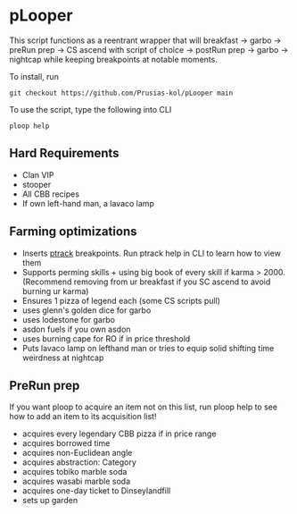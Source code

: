 # pLooper
This script functions as a reentrant wrapper that will breakfast -> garbo -> preRun prep -> CS ascend with script of choice -> postRun prep -> garbo -> nightcap while keeping breakpoints at notable moments.

To install, run   
```
git checkout https://github.com/Prusias-kol/pLooper main
```   
To use the script, type the following into CLI
```
ploop help
```

## Hard Requirements
- Clan VIP
- stooper
- All CBB recipes
- If own left-hand man, a lavaco lamp

## Farming optimizations
- Inserts [ptrack](https://github.com/Prusias-kol/pTrack) breakpoints. Run ptrack help in CLI to learn how to view them
- Supports perming skills + using big book of every skill if karma > 2000. (Recommend removing from ur breakfast if you SC ascend to avoid burning ur karma)
- Ensures 1 pizza of legend each (some CS scripts pull)
- uses glenn's golden dice for garbo
- uses lodestone for garbo
- asdon fuels if you own asdon
- uses burning cape for RO if in price threshold
- Puts lavaco lamp on lefthand man or tries to equip solid shifting time weirdness at nightcap

## PreRun prep
If you want ploop to acquire an item not on this list, run ploop help to see how to add an item to its acquisition list!
- acquires every legendary CBB pizza if in price range
- acquires borrowed time
- acquires non-Euclidean angle
- acquires abstraction: Category
- acquires tobiko marble soda
- acquires wasabi marble soda
- acquires one-day ticket to Dinseylandfill
- sets up garden
